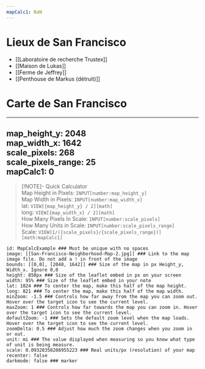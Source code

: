 ```yaml
---
mapCalc1: NaN
---
```

# Lieux de San Francisco
* [[Laboratoire de recherche Trustex]]
* [[Maison de Lukas]]
* [[Ferme de Jeffrey]]
* [[Penthouse de Markus (détruit)]]
# Carte de San Francisco

---
map_height_y: 2048  
map_width_x: 1642  
scale_pixels: 268  
scale_pixels_range: 25  
mapCalc1: 0  
---

> [!NOTE]- Quick Calculator  
> Map Height in Pixels: `INPUT[number:map_height_y]`  
> Map Width in Pixels: `INPUT[number:map_width_x]`  
> lat: `VIEW[{map_height_y} / 2][math]`  
> long: `VIEW[{map_width_x} / 2][math]`  
> How Many Pixels In Scale: `INPUT[number:scale_pixels]`  
> How Many Units in Scale: `INPUT[number:scale_pixels_range]`  
> Scale: `VIEW[1/({scale_pixels}/{scale_pixels_range})][math:mapCalc1]`



```leaflet  
id: MapCalcExample ### Must be unique with no spaces  
image: [[San-Francisco-Neighborhood-Map-2.jpg]] ### Link to the map image file. Do not add a ! in front of the image  
bounds: [[0,0], [2048, 1642]] ### Size of the map in px Height_y, Width_x. Ignore 0,0  
height: 850px ### Size of the leaflet embed in px on your screen  
width: 95% ### Size of the leaflet embed in your note  
lat: 1024 ### To center the map, make this half of the map height.  
long: 821 ### To center the map, make this half of the map width.  
minZoom: -1.5 ### Controls how far away from the map you can zoom out. Hover over the target icon to see the current level.  
maxZoom: 1 ### Controls how far towards the map you can zoom in. Hover over the target icon to see the current level.  
defaultZoom: -1 ### Sets the default zoom level when the map loads. Hover over the target icon to see the current level.  
zoomDelta: 0.5 ### Adjust how much the zoom changes when you zoom in or out.  
unit: mi ### The value displayed when measuring so you know what type of unit is being measure.  
scale: 0.09328358208955223 ### Real units/px (resolution) of your map  
recenter: false  
darkmode: false ### marker
```